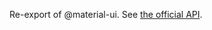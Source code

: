 Re-export of @material-ui. See [the official API](https://mui.com/material-ui/api/bottom-navigation-action/).
